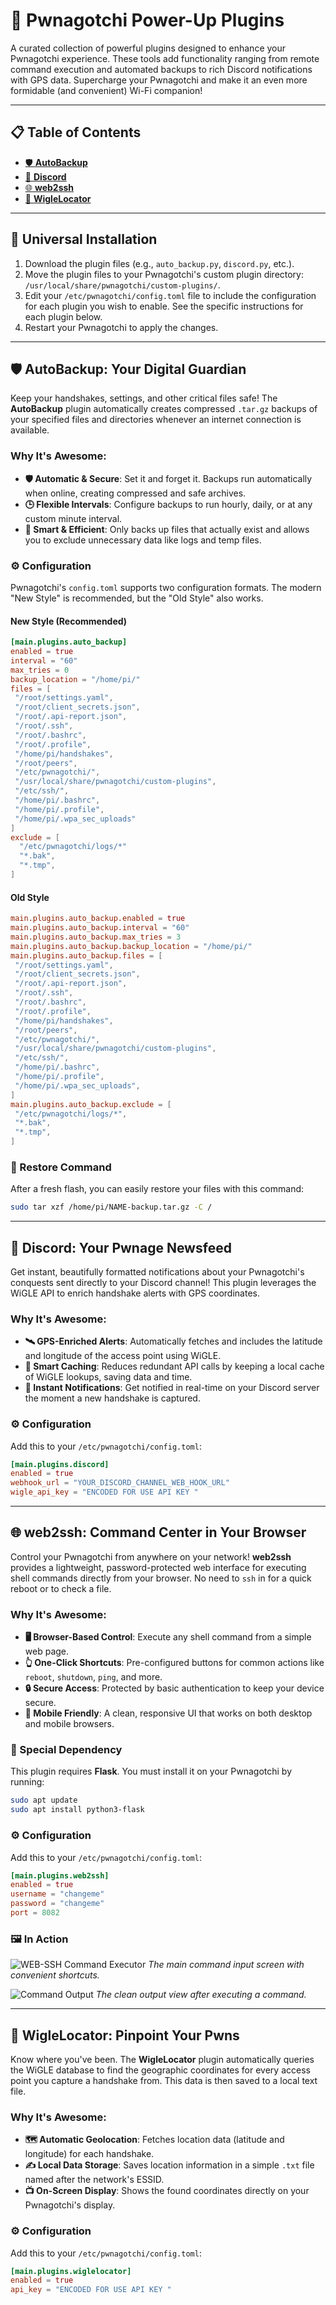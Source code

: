 # 🚀 Pwnagotchi Power-Up Plugins

A curated collection of powerful plugins designed to enhance your Pwnagotchi experience. These tools add functionality ranging from remote command execution and automated backups to rich Discord notifications with GPS data. Supercharge your Pwnagotchi and make it an even more formidable (and convenient) Wi-Fi companion!

---

## 📋 Table of Contents

- [🛡️ **AutoBackup**](#️-autobackup-your-digital-guardian)
- [🔔 **Discord**](#-discord-your-pwnage-newsfeed)
- [🌐 **web2ssh**](#-web2ssh-command-center-in-your-browser)
- [📍 **WigleLocator**](#-wiglelocator-pinpoint-your-pwns)

---

## 🔌 Universal Installation

1.  Download the plugin files (e.g., `auto_backup.py`, `discord.py`, etc.).
2.  Move the plugin files to your Pwnagotchi's custom plugin directory: `/usr/local/share/pwnagotchi/custom-plugins/`.
3.  Edit your `/etc/pwnagotchi/config.toml` file to include the configuration for each plugin you wish to enable. See the specific instructions for each plugin below.
4.  Restart your Pwnagotchi to apply the changes.

---

## 🛡️ AutoBackup: Your Digital Guardian

Keep your handshakes, settings, and other critical files safe! The **AutoBackup** plugin automatically creates compressed `.tar.gz` backups of your specified files and directories whenever an internet connection is available.

### Why It's Awesome:
-   **🛡️ Automatic & Secure**: Set it and forget it. Backups run automatically when online, creating compressed and safe archives.
-   **🕒 Flexible Intervals**: Configure backups to run hourly, daily, or at any custom minute interval.
-   **🧠 Smart & Efficient**: Only backs up files that actually exist and allows you to exclude unnecessary data like logs and temp files.

### ⚙️ Configuration

Pwnagotchi's `config.toml` supports two configuration formats. The modern "New Style" is recommended, but the "Old Style" also works.

#### New Style (Recommended)
```toml
[main.plugins.auto_backup]
enabled = true
interval = "60"
max_tries = 0
backup_location = "/home/pi/"
files = [
 "/root/settings.yaml",
 "/root/client_secrets.json",
 "/root/.api-report.json",
 "/root/.ssh",
 "/root/.bashrc",
 "/root/.profile",
 "/home/pi/handshakes",
 "/root/peers",
 "/etc/pwnagotchi/",
 "/usr/local/share/pwnagotchi/custom-plugins",
 "/etc/ssh/",
 "/home/pi/.bashrc",
 "/home/pi/.profile",
 "/home/pi/.wpa_sec_uploads"
]
exclude = [
  "/etc/pwnagotchi/logs/*"
  "*.bak",
  "*.tmp",
]
```

#### Old Style
```toml
main.plugins.auto_backup.enabled = true
main.plugins.auto_backup.interval = "60"
main.plugins.auto_backup.max_tries = 3
main.plugins.auto_backup.backup_location = "/home/pi/"
main.plugins.auto_backup.files = [
 "/root/settings.yaml",
 "/root/client_secrets.json",
 "/root/.api-report.json",
 "/root/.ssh",
 "/root/.bashrc",
 "/root/.profile",
 "/home/pi/handshakes",
 "/root/peers",
 "/etc/pwnagotchi/",
 "/usr/local/share/pwnagotchi/custom-plugins",
 "/etc/ssh/",
 "/home/pi/.bashrc",
 "/home/pi/.profile",
 "/home/pi/.wpa_sec_uploads",
]
main.plugins.auto_backup.exclude = [
 "/etc/pwnagotchi/logs/*",
 "*.bak",
 "*.tmp",
]
```

### 🚀 Restore Command

After a fresh flash, you can easily restore your files with this command:

```bash
sudo tar xzf /home/pi/NAME-backup.tar.gz -C /
```

---

## 🔔 Discord: Your Pwnage Newsfeed

Get instant, beautifully formatted notifications about your Pwnagotchi's conquests sent directly to your Discord channel! This plugin leverages the WiGLE API to enrich handshake alerts with GPS coordinates.

### Why It's Awesome:
-   **🛰️ GPS-Enriched Alerts**: Automatically fetches and includes the latitude and longitude of the access point using WiGLE.
-   **🧠 Smart Caching**: Reduces redundant API calls by keeping a local cache of WiGLE lookups, saving data and time.
-   **💬 Instant Notifications**: Get notified in real-time on your Discord server the moment a new handshake is captured.

### ⚙️ Configuration

Add this to your `/etc/pwnagotchi/config.toml`:

```toml
[main.plugins.discord]
enabled = true
webhook_url = "YOUR_DISCORD_CHANNEL_WEB_HOOK_URL"
wigle_api_key = "ENCODED FOR USE API KEY "
```

---

## 🌐 web2ssh: Command Center in Your Browser

Control your Pwnagotchi from anywhere on your network! **web2ssh** provides a lightweight, password-protected web interface for executing shell commands directly from your browser. No need to `ssh` in for a quick reboot or to check a file.

### Why It's Awesome:
-   **🖥️ Browser-Based Control**: Execute any shell command from a simple web page.
-   **👆 One-Click Shortcuts**: Pre-configured buttons for common actions like `reboot`, `shutdown`, `ping`, and more.
-   **🔒 Secure Access**: Protected by basic authentication to keep your device secure.
-   **📱 Mobile Friendly**: A clean, responsive UI that works on both desktop and mobile browsers.

### 🚨 Special Dependency

This plugin requires **Flask**. You must install it on your Pwnagotchi by running:
```bash
sudo apt update
sudo apt install python3-flask
```

### ⚙️ Configuration

Add this to your `/etc/pwnagotchi/config.toml`:

```toml
[main.plugins.web2ssh]
enabled = true
username = "changeme"
password = "changeme"
port = 8082
```

### 🖼️ In Action

![WEB-SSH Command Executor](https://github.com/user-attachments/assets/9d3829ea-a64b-4892-ace7-5c88159ebe57)
*The main command input screen with convenient shortcuts.*

![Command Output](https://github.com/user-attachments/assets/82084845-8e6a-40be-bd2d-47398b5887ea)
*The clean output view after executing a command.*

---

## 📍 WigleLocator: Pinpoint Your Pwns

Know where you've been. The **WigleLocator** plugin automatically queries the WiGLE database to find the geographic coordinates for every access point you capture a handshake from. This data is then saved to a local text file.

### Why It's Awesome:
-   **🗺️ Automatic Geolocation**: Fetches location data (latitude and longitude) for each handshake.
-   **✍️ Local Data Storage**: Saves location information in a simple `.txt` file named after the network's ESSID.
-   **📺 On-Screen Display**: Shows the found coordinates directly on your Pwnagotchi's display.

### ⚙️ Configuration

Add this to your `/etc/pwnagotchi/config.toml`:

```toml
[main.plugins.wiglelocator]
enabled = true
api_key = "ENCODED FOR USE API KEY "
